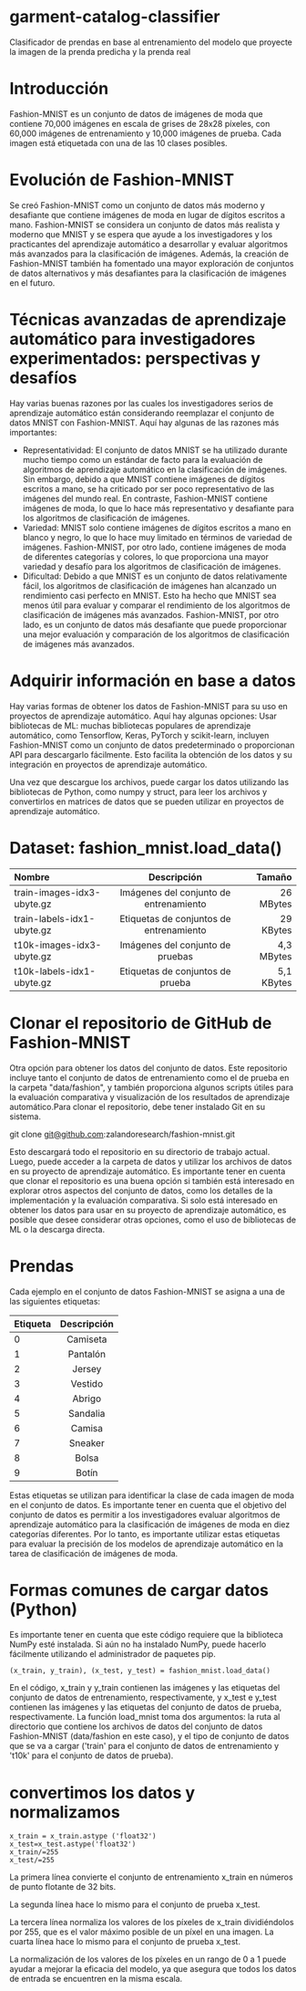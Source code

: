 # garment-catalog-classifier
Clasificador de prendas en base al entrenamiento del modelo que proyecte la imagen de la prenda predicha y la prenda real 
# Introducción 
Fashion-MNIST es un conjunto de datos de imágenes de moda que contiene 70,000 imágenes en escala de grises de 28x28 píxeles, con 60,000 imágenes de entrenamiento y 10,000 imágenes de prueba. Cada imagen está etiquetada con una de las 10 clases posibles.
# Evolución de  Fashion-MNIST
Se creó Fashion-MNIST como un conjunto de datos más moderno y desafiante que contiene imágenes de moda en lugar de dígitos escritos a mano. Fashion-MNIST se considera un conjunto de datos más realista y moderno que MNIST y se espera que ayude a los investigadores y los practicantes del aprendizaje automático a desarrollar y evaluar algoritmos más avanzados para la clasificación de imágenes. Además, la creación de Fashion-MNIST también ha fomentado una mayor exploración de conjuntos de datos alternativos y más desafiantes para la clasificación de imágenes en el futuro.
# Técnicas avanzadas de aprendizaje automático para investigadores experimentados: perspectivas y desafíos
Hay varias buenas razones por las cuales los investigadores serios de aprendizaje automático están considerando reemplazar el conjunto de datos MNIST con Fashion-MNIST. Aquí hay algunas de las razones más importantes:
* Representatividad: El conjunto de datos MNIST se ha utilizado durante mucho tiempo como un estándar de facto para la evaluación de algoritmos de aprendizaje automático en la clasificación de imágenes. Sin embargo, debido a que MNIST contiene imágenes de dígitos escritos a mano, se ha criticado por ser poco representativo de las imágenes del mundo real. En contraste, Fashion-MNIST contiene imágenes de moda, lo que lo hace más representativo y desafiante para los algoritmos de clasificación de imágenes.
* Variedad: MNIST solo contiene imágenes de dígitos escritos a mano en blanco y negro, lo que lo hace muy limitado en términos de variedad de imágenes. Fashion-MNIST, por otro lado, contiene imágenes de moda de diferentes categorías y colores, lo que proporciona una mayor variedad y desafío para los algoritmos de clasificación de imágenes.
* Dificultad: Debido a que MNIST es un conjunto de datos relativamente fácil, los algoritmos de clasificación de imágenes han alcanzado un rendimiento casi perfecto en MNIST. Esto ha hecho que MNIST sea menos útil para evaluar y comparar el rendimiento de los algoritmos de clasificación de imágenes más avanzados. Fashion-MNIST, por otro lado, es un conjunto de datos más desafiante que puede proporcionar una mejor evaluación y comparación de los algoritmos de clasificación de imágenes más avanzados.
# Adquirir información en base a datos 
Hay varias formas de obtener los datos de Fashion-MNIST para su uso en proyectos de aprendizaje automático. Aquí hay algunas opciones:
Usar bibliotecas de ML: muchas bibliotecas populares de aprendizaje automático, como Tensorflow, Keras, PyTorch y scikit-learn, incluyen Fashion-MNIST como un conjunto de datos predeterminado o proporcionan API para descargarlo fácilmente. Esto facilita la obtención de los datos y su integración en proyectos de aprendizaje automático.

Una vez que descargue los archivos, puede cargar los datos utilizando las bibliotecas de Python, como numpy y struct, para leer los archivos y convertirlos en matrices de datos que se pueden utilizar en proyectos de aprendizaje automático.
 
# Dataset: fashion_mnist.load_data()

| Nombre | Descripción | Tamaño |
|:--------------|:-------------:|--------------:|
| train-images-idx3-ubyte.gz | Imágenes del conjunto de entrenamiento  | 26 MBytes |
| train-labels-idx1-ubyte.gz | Etiquetas de conjuntos de entrenamiento  | 29 KBytes |
| t10k-images-idx3-ubyte.gz | Imágenes del conjunto de pruebas  | 4,3 MBytes |
| t10k-labels-idx1-ubyte.gz | Etiquetas de conjuntos de prueba  | 5,1 KBytes |

# Clonar el repositorio de GitHub de Fashion-MNIST 
Otra opción para obtener los datos del conjunto de datos. Este repositorio incluye tanto el conjunto de datos de entrenamiento como el de prueba en la carpeta "data/fashion", y también proporciona algunos scripts útiles para la evaluación comparativa y visualización de los resultados de aprendizaje automático.Para clonar el repositorio, debe tener instalado Git en su sistema. 

git clone git@github.com:zalandoresearch/fashion-mnist.git

Esto descargará todo el repositorio en su directorio de trabajo actual. Luego, puede acceder a la carpeta de datos y utilizar los archivos de datos en su proyecto de aprendizaje automático.
Es importante tener en cuenta que clonar el repositorio es una buena opción si también está interesado en explorar otros aspectos del conjunto de datos, como los detalles de la implementación y la evaluación comparativa. Si solo está interesado en obtener los datos para usar en su proyecto de aprendizaje automático, es posible que desee considerar otras opciones, como el uso de bibliotecas de ML o la descarga directa.

# Prendas 
Cada ejemplo en el conjunto de datos Fashion-MNIST se asigna a una de las siguientes etiquetas:

| Etiqueta | Descripción | 
|:--------------|:-------------:|
| 0| Camiseta  | 
| 1 | Pantalón | 
| 2 | Jersey | 
| 3 | Vestido  | 
| 4 | Abrigo  | 
| 5 | Sandalia  | 
| 6 | Camisa  | 
| 7| Sneaker  | 
| 8 | Bolsa  | 
| 9 | Botín  |

Estas etiquetas se utilizan para identificar la clase de cada imagen de moda en el conjunto de datos. Es importante tener en cuenta que el objetivo del conjunto de datos es permitir a los investigadores evaluar algoritmos de aprendizaje automático para la clasificación de imágenes de moda en diez categorías diferentes. Por lo tanto, es importante utilizar estas etiquetas para evaluar la precisión de los modelos de aprendizaje automático en la tarea de clasificación de imágenes de moda.

# Formas comunes de cargar datos (Python)

Es importante tener en cuenta que este código requiere que la biblioteca NumPy esté instalada. Si aún no ha instalado NumPy, puede hacerlo fácilmente utilizando el administrador de paquetes pip.

```
(x_train, y_train), (x_test, y_test) = fashion_mnist.load_data()
```

En el código, x_train y y_train contienen las imágenes y las etiquetas del conjunto de datos de entrenamiento, respectivamente, y x_test e y_test contienen las imágenes y las etiquetas del conjunto de datos de prueba, respectivamente. La función load_mnist toma dos argumentos: la ruta al directorio que contiene los archivos de datos del conjunto de datos Fashion-MNIST (data/fashion en este caso), y el tipo de conjunto de datos que se va a cargar ('train' para el conjunto de datos de entrenamiento y 't10k' para el conjunto de datos de prueba).

# convertimos los datos y normalizamos 

```
x_train = x_train.astype ('float32')
x_test=x_test.astype('float32')
x_train/=255
x_test/=255
```

La primera línea convierte el conjunto de entrenamiento x_train en números de punto flotante de 32 bits. 

La segunda línea hace lo mismo para el conjunto de prueba x_test.

La tercera línea normaliza los valores de los píxeles de x_train dividiéndolos por 255, que es el valor máximo posible de un píxel en una imagen. La cuarta línea hace lo mismo para el conjunto de prueba x_test.

La normalización de los valores de los píxeles en un rango de 0 a 1 puede ayudar a mejorar la eficacia del modelo, ya que asegura que todos los datos de entrada se encuentren en la misma escala.

